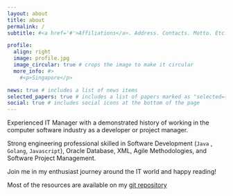 ```yaml
---
layout: about
title: about
permalink: /
subtitle: #<a href='#'>Affiliations</a>. Address. Contacts. Motto. Etc.

profile:
  align: right
  image: profile.jpg
  image_circular: true # crops the image to make it circular
  more_info: #>
    #<p>Singapore</p>

news: true # includes a list of news items
selected_papers: true # includes a list of papers marked as "selected={true}"
social: true # includes social icons at the bottom of the page
---
```


Experienced IT Manager with a demonstrated history of working in the computer software industry as a developer or project manager.

Strong engineering professional skilled in Software Development (`Java` , `Golang`, `Javascript`), Oracle Database, XML, Agile Methodologies, and Software Project Management.

Join me in my enthusiast journey around the IT world and happy reading!

Most of the resources are available on my [git repository](https://github.com/kdefombelle)  
